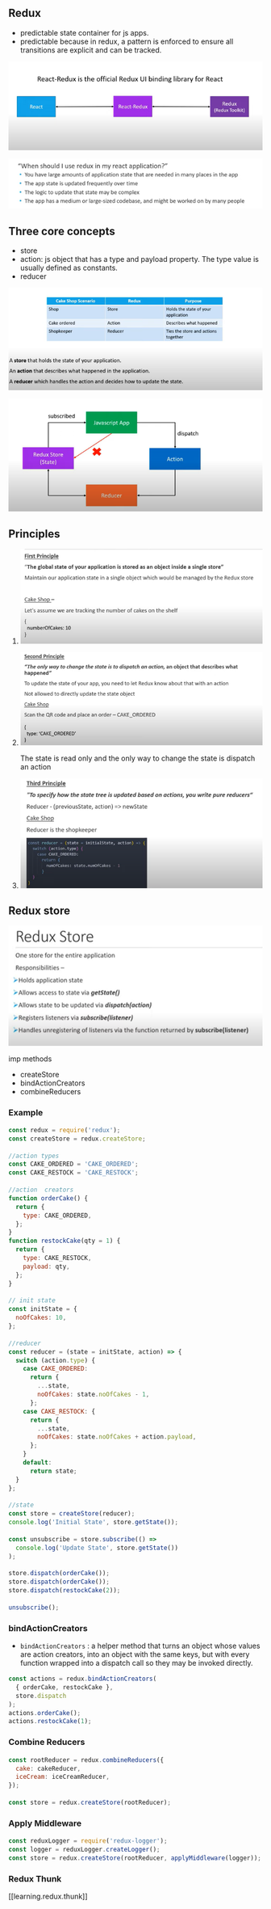
## Redux

- predictable state container for js apps.
- predictable because in redux, a pattern is enforced to ensure all transitions are explicit and can be tracked.

![](/assets/images/2023-08-22-22-28-35.png)

![](/assets/images/2023-08-22-22-29-07.png)

## Three core concepts

- store
- action: js object that has a type and payload property. The type value is usually defined as constants.
- reducer

![](/assets/images/2023-08-22-22-37-23.png)

![](/assets/images/2023-08-22-22-44-19.png)

## Principles

1. ![](/assets/images/2023-08-22-22-39-33.png)

2. ![](/assets/images/2023-08-22-22-41-03.png)

   The state is read only and the only way to change the state is dispatch an action

3. ![](/assets/images/2023-08-22-22-43-13.png)

## Redux store

![](/assets/images/2023-08-23-07-16-10.png)

imp methods

- createStore
- bindActionCreators
- combineReducers

### Example

```js
const redux = require('redux');
const createStore = redux.createStore;

//action types
const CAKE_ORDERED = 'CAKE_ORDERED';
const CAKE_RESTOCK = 'CAKE_RESTOCK';

//action  creators
function orderCake() {
  return {
    type: CAKE_ORDERED,
  };
}
function restockCake(qty = 1) {
  return {
    type: CAKE_RESTOCK,
    payload: qty,
  };
}

// init state
const initState = {
  noOfCakes: 10,
};

//reducer
const reducer = (state = initState, action) => {
  switch (action.type) {
    case CAKE_ORDERED:
      return {
        ...state,
        noOfCakes: state.noOfCakes - 1,
      };
    case CAKE_RESTOCK: {
      return {
        ...state,
        noOfCakes: state.noOfCakes + action.payload,
      };
    }
    default:
      return state;
  }
};

//state
const store = createStore(reducer);
console.log('Initial State', store.getState());

const unsubscribe = store.subscribe(() =>
  console.log('Update State', store.getState())
);

store.dispatch(orderCake());
store.dispatch(orderCake());
store.dispatch(restockCake(2));

unsubscribe();
```

### bindActionCreators

- `bindActionCreators` : a helper method that turns an object whose values are action creators, into an object with the same keys, but with every function wrapped into a dispatch call so they may be invoked directly.

```js
const actions = redux.bindActionCreators(
  { orderCake, restockCake },
  store.dispatch
);
actions.orderCake();
actions.restockCake(1);
```

### Combine Reducers

```js
const rootReducer = redux.combineReducers({
  cake: cakeReducer,
  iceCream: iceCreamReducer,
});

const store = redux.createStore(rootReducer);
```

### Apply Middleware

```js
const reduxLogger = require('redux-logger');
const logger = reduxLogger.createLogger();
const store = redux.createStore(rootReducer, applyMiddleware(logger));
```

### Redux Thunk

[[learning.redux.thunk]]

